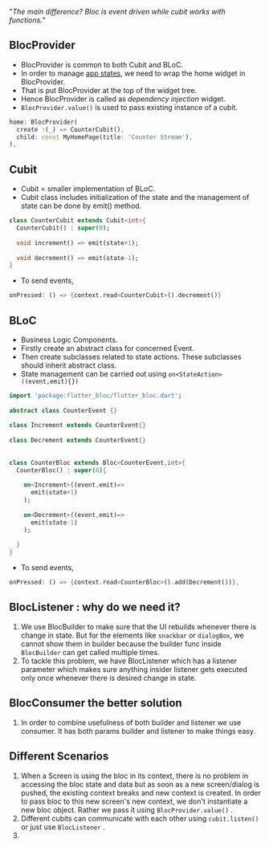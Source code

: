 "_The main difference? Bloc is event driven while cubit works with functions._"
## BlocProvider

- BlocProvider is common to both Cubit and BLoC.
- In order to manage [app states](https://docs.flutter.dev/data-and-backend/state-mgmt/ephemeral-vs-app), we need to wrap the home widget in BlocProvider.
- That is put BlocProvider at the top of the widget tree.
- Hence BlocProvider is called as *dependency injection* widget.
- `BlocProvider.value()` is used to pass existing instance of a cubit.

```dart
home: BlocProvider(  
  create :(_) => CounterCubit(),  
  child: const MyHomePage(title: 'Counter Stream'),  
),
```

## Cubit 

- Cubit = smaller implementation of BLoC.
- Cubit class includes initialization of the state and the management of state can be done by emit() method.

```dart
class CounterCubit extends Cubit<int>{  
  CounterCubit() : super(0);  
  
  void increment() => emit(state+1);  
  
  void decrement() => emit(state-1);  
}
```

- To send events,

```dart
onPressed: () => {context.read<CounterCubit>().decrement()}
```


## BLoC

- Business Logic Components.
- Firstly create an abstract class for concerned Event.
- Then create subclasses related to state actions. These subclasses should inherit abstract class.
- State management can be carried out using `on<StateAction>((event,emit){})`

```dart
import 'package:flutter_bloc/flutter_bloc.dart';  
  
abstract class CounterEvent {}  
  
class Increment extends CounterEvent{}  
  
class Decrement extends CounterEvent{}  
  
  
class CounterBloc extends Bloc<CounterEvent,int>{  
  CounterBloc() : super(0){  
  
    on<Increment>((event,emit)=>  
      emit(state+1)  
    );  
  
    on<Decrement>((event,emit)=>  
      emit(state-1)  
    );  
  
  }  
}
```

- To send events,

```dart
onPressed: () => {context.read<CounterBloc>().add(Decrement())},
```


## BlocListener : why do we need it?

1. We use BlocBuilder to make sure that the UI rebuilds whenever there is change in state. But for the elements like `snackbar` or `dialogBox`, we cannot show them in builder because the builder func inside `BlocBuilder` can get called multiple times.
2. To tackle this problem, we have BlocListener which has a listener parameter which makes sure anything insider listener gets executed only once whenever there is desired change in state.

## BlocConsumer the better solution

1. In order to combine usefulness of both builder and listener we use consumer. It has both params builder and listener to make things easy.

## Different Scenarios

1. When a Screen is using the bloc in its context, there is no problem in accessing the bloc state and data but as soon as a new screen/dialog is pushed, the existing context breaks and new context is created. In order to pass bloc to this new screen's new context, we don't instantiate a new bloc object. Rather we pass it using `BlocProvider.value()` .
2. Different cubits can communicate with each other using `cubit.listen()` or just use `BlocListener` .
3. 